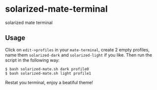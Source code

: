 solarized-mate-terminal
=======================

solarized mate terminal

## Usage

Click on `edit->profiles` in your `mate-terminal`, 
create 2 empty profiles, name them `solarized-dark` and `solarized-light`
if you like.
Then run the script in the following way:

    $ bash solarized-mate.sh dark profile0
    $ bash solarized-mate.sh light profile1

Restat you terminal, enjoy a beatiful theme!


